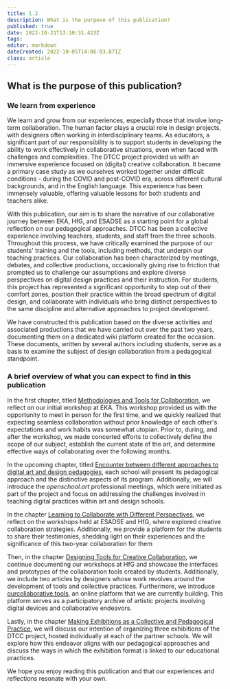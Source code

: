 ```yaml
---
title: 1.2
description: What is the purpose of this publication?
published: true
date: 2022-10-21T13:10:31.423Z
tags: 
editor: markdown
dateCreated: 2022-10-05T14:06:03.871Z
class: article
---
```


## What is the purpose of this publication?

### We learn from experience

We learn and grow from our experiences, especially those that involve
long-term collaboration. The human factor plays a crucial role in design
projects, with designers often working in interdisciplinary teams. As
educators, a significant part of our responsibility is to support
students in developing the ability to work effectively in collaborative
situations, even when faced with challenges and complexities. The DTCC
project provided us with an immersive experience focused on (digital)
creative collaboration. It became a primary case study as we ourselves
worked together under difficult conditions - during the COVID and
post-COVID era, across different cultural backgrounds, and in the
English language. This experience has been immensely valuable, offering
valuable lessons for both students and teachers alike.

With this publication, our aim is to share the narrative of our
collaborative journey between EKA, HfG, and ESADSE as a starting point
for a global reflection on our pedagogical approaches. DTCC has been a
collective experience involving teachers, students, and staff from the
three schools. Throughout this process, we have critically examined the
purpose of our students\' training and the tools, including methods,
that underpin our teaching practices. Our collaboration has been
characterized by meetings, debates, and collective productions,
occasionally giving rise to friction that prompted us to challenge our
assumptions and explore diverse perspectives on digital design practices
and their instruction. For students, this project has represented a
significant opportunity to step out of their comfort zones, position
their practice within the broad spectrum of digital design, and
collaborate with individuals who bring distinct perspectives to the same
discipline and alternative approaches to project development.

We have constructed this publication based on the diverse activities and
associated productions that we have carried out over the past two years,
documenting them on a dedicated wiki platform created for the occasion.
These documents, written by several authors including students, serve as
a basis to examine the subject of design collaboration from a
pedagogical standpoint.

### A brief overview of what you can expect to find in this publication

In the first chapter, titled [Methodologies and Tools for
Collaboration](https://digitaltoolsforcreativecollaboration.art//methodologies-and-tools-for-collaboration/), we reflect on our initial workshop at EKA. This
workshop provided us with the opportunity to meet in person for the
first time, and we quickly realized that expecting seamless
collaboration without prior knowledge of each other\'s expectations and
work habits was somewhat utopian. Prior to, during, and after the
workshop, we made concerted efforts to collectively define the scope of
our subject, establish the current state of the art, and determine
effective ways of collaborating over the following months.

In the upcoming chapter, titled [Encounter between different approaches to digital art and design pedagogies](https://digitaltoolsforcreativecollaboration.art//Encounter-between-different-approaches-to-digital-art-and-design-pedagogies/), each school will present its
pedagogical approach and the distinctive aspects of its program.
Additionally, we will introduce the *openschool.art* professional
meetings, which were initiated as part of the project and focus on
addressing the challenges involved in teaching digital practices within
art and design schools.

In the chapter [Learning to Collaborate with Different Perspectives](https://digitaltoolsforcreativecollaboration.art//Learning-to-collaborate-with-different-perspectives/),
we reflect on the workshops held at ESADSE and HfG, where explored
creative collaboration strategies. Additionally, we provide a platform
for the students to share their testimonies, shedding light on their
experiences and the significance of this two-year collaboration for them

Then, in the chapter [Designing Tools for Creative Collaboration](https://digitaltoolsforcreativecollaboration.art//designing-tools-for-creative-collaboration/), we
continue documenting our workshops at HfG and showcase the interfaces
and prototypes of the collaboration tools created by students.
Additionally, we include two articles by designers whose work revolves
around the development of tools and collective practices. Furthermore,
we introduce [ourcollaborative.tools](https://ourcollaborative.tools), an online platform that we are
currently building. This platform serves as a participatory archive of
artistic projects involving digital devices and collaborative endeavors.

Lastly, in the chapter [Making Exhibitions as a Collective and
Pedagogical Practice](https://digitaltoolsforcreativecollaboration.art//making-exhibitions-as-a-collective-and-pedagogical-practice/), we will discuss our intention of organizing
three exhibitions of the DTCC project, hosted individually at each of
the partner schools. We will explore how this endeavor aligns with our
pedagogical approaches and discuss the ways in which the exhibition
format is linked to our educational practices.

We hope you enjoy reading this publication and that our experiences and
reflections resonate with your own.